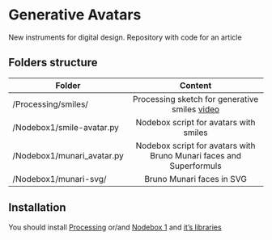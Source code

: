 # Generative Avatars
New instruments for digital design. Repository with code for an article

## Folders structure
| Folder        | Content               |
| ------------- |:---------------------:|
| /Processing/smiles/ | Processing sketch for generative smiles [video](https://www.youtube.com/watch?v=jYxZVKt0wV8)   |
| /Nodebox1/smile-avatar.py|Nodebox script for avatars with smiles|
| /Nodebox1/munari_avatar.py | Nodebox script for avatars with Bruno Munari faces and Superformuls |
|/Nodebox1/munari-svg/|Bruno Munari faces in SVG|

## Installation
You should install [Processing](https://processing.org) or/and [Nodebox 1](https://www.nodebox.net/code) and [it’s libraries](https://www.nodebox.net/code/index.php/Library)


